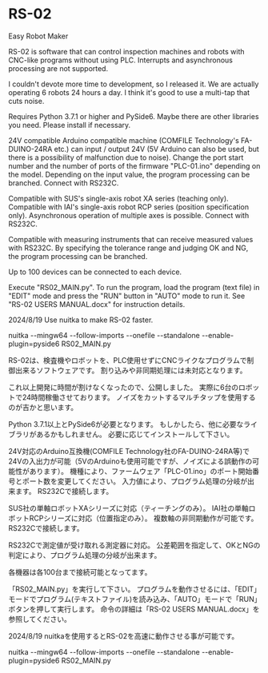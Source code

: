 # RS-02
Easy Robot Maker


RS-02 is software that can control inspection machines and robots with CNC-like programs without using PLC.
Interrupts and asynchronous processing are not supported.

I couldn't devote more time to development, so I released it.
We are actually operating 6 robots 24 hours a day.
I think it's good to use a multi-tap that cuts noise.

Requires Python 3.7.1 or higher and PySide6.
Maybe there are other libraries you need.
Please install if necessary.


24V compatible Arduino compatible machine (COMFILE Technology's FA-DUINO-24RA etc.) can input / output 24V (5V Arduino can also be used, but there is a possibility of malfunction due to noise).
Change the port start number and the number of ports of the firmware "PLC-01.ino" depending on the model.
Depending on the input value, the program processing can be branched.
Connect with RS232C.

Compatible with SUS's single-axis robot XA series (teaching only).
Compatible with IAI's single-axis robot RCP series (position specification only).
Asynchronous operation of multiple axes is possible.
Connect with RS232C.

Compatible with measuring instruments that can receive measured values with RS232C.
By specifying the tolerance range and judging OK and NG, the program processing can be branched.

Up to 100 devices can be connected to each device.


Execute "RS02_MAIN.py".
To run the program, load the program (text file) in "EDIT" mode and press the "RUN" button in "AUTO" mode to run it.
See "RS-02 USERS MANUAL.docx" for instruction details. 


2024/8/19 Use nuitka to make RS-02 faster.

nuitka --mingw64 --follow-imports  --onefile --standalone --enable-plugin=pyside6 RS02_MAIN.py


RS-02は、検査機やロボットを、PLC使用せずにCNCライクなプログラムで制御出来るソフトウェアです。
割り込みや非同期処理には未対応となります。

これ以上開発に時間が割けなくなったので、公開しました。
実際に6台のロボットで24時間稼働させております。
ノイズをカットするマルチタップを使用するのが吉かと思います。

Python 3.7.1以上とPySide6が必要となります。
もしかしたら、他に必要なライブラリがあるかもしれません。
必要に応じてインストールして下さい。


24V対応のArduino互換機(COMFILE Technology社のFA-DUINO-24RA等)で24Vの入出力が可能（5VのArduinoも使用可能ですが、ノイズによる誤動作の可能性があります）。
機種により、ファームウェア「PLC-01.ino」のポート開始番号とポート数を変更してください。
入力値により、プログラム処理の分岐が出来ます。
RS232Cで接続します。

SUS社の単軸ロボットXAシリーズに対応（ティーチングのみ）。
IAI社の単軸ロボットRCPシリーズに対応（位置指定のみ）。
複数軸の非同期動作が可能です。
RS232Cで接続します。

RS232Cで測定値が受け取れる測定器に対応。
公差範囲を指定して、OKとNGの判定により、プログラム処理の分岐が出来ます。

各機器は各100台まで接続可能となってます。


「RS02_MAIN.py」を実行して下さい。
プログラムを動作させるには、「EDIT」モードでプログラム(テキストファイル)を読み込み、「AUTO」モードで「RUN」ボタンを押して実行します。
命令の詳細は「RS-02 USERS MANUAL.docx」を参照してください。


2024/8/19 nuitkaを使用するとRS-02を高速に動作させる事が可能です。

nuitka --mingw64 --follow-imports  --onefile --standalone --enable-plugin=pyside6 RS02_MAIN.py
